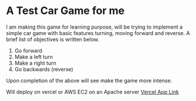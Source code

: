 <h1>A Test Car Game for me</h1>
<p>
  I am making this game for learning purpose, will be trying to implement a simple car game with basic features turning, moving forward and reverse. A brief list of objectives is written below.
  <ol>
    <li>Go forward</li>
    <li>Make a left turn</li>
    <li>Make a right turn</li>
    <li>Go backwards (reverse)</li>
  </ol>
  Upon completion of the above will see make the game more intense.
</p>
<span>Will deploy on vercel or AWS EC2 on an Apache server</span>
<a href="https://game-in-js.vercel.app/">Vercel App Link</a>
